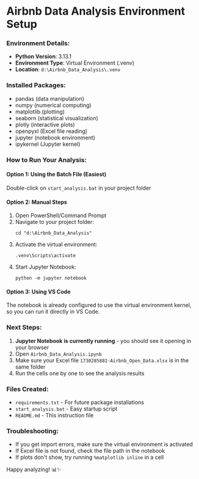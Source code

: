 # Airbnb Data Analysis Environment Setup

### Environment Details:
- **Python Version**: 3.13.1
- **Environment Type**: Virtual Environment (.venv)
- **Location**: `d:\Airbnb_Data_Analysis\.venv`

### Installed Packages:
- pandas (data manipulation)
- numpy (numerical computing)
- matplotlib (plotting)
- seaborn (statistical visualization)
- plotly (interactive plots)
- openpyxl (Excel file reading)
- jupyter (notebook environment)
- ipykernel (Jupyter kernel)

### How to Run Your Analysis:

#### Option 1: Using the Batch File (Easiest)
Double-click on `start_analysis.bat` in your project folder

#### Option 2: Manual Steps
1. Open PowerShell/Command Prompt
2. Navigate to your project folder:
   ```
   cd "d:\Airbnb_Data_Analysis"
   ```
3. Activate the virtual environment:
   ```
   .venv\Scripts\activate
   ```
4. Start Jupyter Notebook:
   ```
   python -m jupyter notebook
   ```

#### Option 3: Using VS Code
The notebook is already configured to use the virtual environment kernel, so you can run it directly in VS Code.

### Next Steps:
1. **Jupyter Notebook is currently running** - you should see it opening in your browser
2. Open `Airbnb_Data_Analysis.ipynb` 
3. Make sure your Excel file `1730285881-Airbnb_Open_Data.xlsx` is in the same folder
4. Run the cells one by one to see the analysis results

### Files Created:
- `requirements.txt` - For future package installations
- `start_analysis.bat` - Easy startup script
- `README.md` - This instruction file

### Troubleshooting:
- If you get import errors, make sure the virtual environment is activated
- If Excel file is not found, check the file path in the notebook
- If plots don't show, try running `%matplotlib inline` in a cell

Happy analyzing! 📊✨
